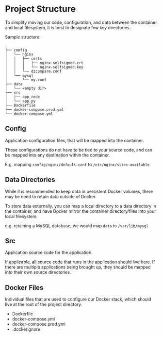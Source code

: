 # Project Structure

To simplify moving our code, configuration, and data between the container and local filesystem, it is best to designate few key directories.

Sample structure:

```
.
├── config
│   └── nginx
│   │   ├── certs
│   │   │   ├── nginx-selfsigned.crt
│   │   │   └── nginx-selfsigned.key
│   │   └── d2compare.conf
│   └── mysql
│       └── my.conf
├── data
│   └── <empty dir>
├── src
│   ├── app_code
│   └── app.py
├── Dockerfile
├── docker-compose.prod.yml
└── docker-compose.yml
```

## Config

Application configuration files, that will be mapped into the container.

These configurations do not have to be tied to your source code, and can be mapped into any destination within the container.

E.g. mapping `config/nginx/default.conf` to `/etc/nginx/sites-available`


## Data Directories

While it is recommended to keep data in persistent Docker volumes, there may be need to retain data outside of Docker.

To store data externally, you can map a local directory to a data directory in the container, and have Docker mirror the container directory/files into your local filesystem.

e.g. retaining a MySQL database, we would map `data` to `/var/lib/mysql`


## Src

Application source code for the application.

If applicable, all source code that runs in the application should live here. If there are multiple applications being brought up, they should be mapped into their own source directories.


## Docker Files

Individual files that are used to configure our Docker stack, which should live at the root of the project directory.

- Dockerfile
- docker-compose.yml
- docker-compose.prod.yml
- .dockerignore
